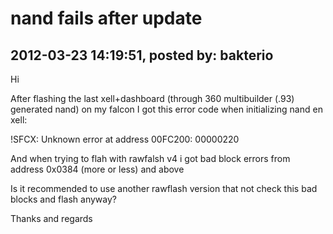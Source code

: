 # nand fails after update

## 2012-03-23 14:19:51, posted by: bakterio

Hi  
   
 After flashing the last xell+dashboard (through 360 multibuilder (.93) generated nand) on my falcon I got this error code when initializing nand en xell:  
   
 !SFCX: Unknown error at address 00FC200: 00000220  
   
 And when trying to flah with rawfalsh v4 i got bad block errors from address 0x0384 (more or less) and above  
   
 Is it recommended to use another rawflash version that not check this bad blocks and flash anyway?  
   
 Thanks and regards